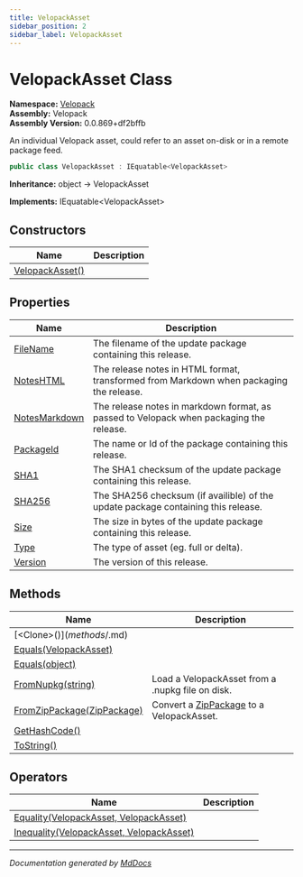 ```yaml
---
title: VelopackAsset
sidebar_position: 2
sidebar_label: VelopackAsset
---
```

<!--  
  <auto-generated>   
    The contents of this file were generated by a tool.  
    Changes to this file may be list if the file is regenerated  
  </auto-generated>   
-->

# VelopackAsset Class

**Namespace:** [Velopack](../index.md)  
**Assembly:** Velopack  
**Assembly Version:** 0.0.869+df2bffb

An individual Velopack asset, could refer to an asset on\-disk or in a remote package feed.

```csharp
public class VelopackAsset : IEquatable<VelopackAsset>
```

**Inheritance:** object → VelopackAsset

**Implements:** IEquatable\<VelopackAsset\>

## Constructors

| Name                                     | Description |
| ---------------------------------------- | ----------- |
| [VelopackAsset()](constructors/index.md) |             |

## Properties

| Name                                         | Description                                                                               |
| -------------------------------------------- | ----------------------------------------------------------------------------------------- |
| [FileName](properties/FileName.md)           |  The filename of the update package containing this release.                              |
| [NotesHTML](properties/NotesHTML.md)         |  The release notes in HTML format, transformed from Markdown when packaging the release.  |
| [NotesMarkdown](properties/NotesMarkdown.md) |  The release notes in markdown format, as passed to Velopack when packaging the release.  |
| [PackageId](properties/PackageId.md)         |  The name or Id of the package containing this release.                                   |
| [SHA1](properties/SHA1.md)                   |  The SHA1 checksum of the update package containing this release.                         |
| [SHA256](properties/SHA256.md)               |  The SHA256 checksum (if availible) of the update package containing this release.        |
| [Size](properties/Size.md)                   |  The size in bytes of the update package containing this release.                         |
| [Type](properties/Type.md)                   |  The type of asset (eg. full or delta).                                                   |
| [Version](properties/Version.md)             |  The version of this release.                                                             |

## Methods

| Name                                                           | Description                                                              |
| -------------------------------------------------------------- | ------------------------------------------------------------------------ |
| [\<Clone\>$()](methods/%253CClone%253E$.md)                    |                                                                          |
| [Equals(VelopackAsset)](methods/Equals.md#equalsvelopackasset) |                                                                          |
| [Equals(object)](methods/Equals.md#equalsobject)               |                                                                          |
| [FromNupkg(string)](methods/FromNupkg.md)                      | Load a VelopackAsset from a .nupkg file on disk.                         |
| [FromZipPackage(ZipPackage)](methods/FromZipPackage.md)        | Convert a [ZipPackage](../NuGet/ZipPackage/index.md) to a VelopackAsset. |
| [GetHashCode()](methods/GetHashCode.md)                        |                                                                          |
| [ToString()](methods/ToString.md)                              |                                                                          |

## Operators

| Name                                                                | Description |
| ------------------------------------------------------------------- | ----------- |
| [Equality(VelopackAsset, VelopackAsset)](operators/Equality.md)     |             |
| [Inequality(VelopackAsset, VelopackAsset)](operators/Inequality.md) |             |

___

*Documentation generated by [MdDocs](https://github.com/ap0llo/mddocs)*
